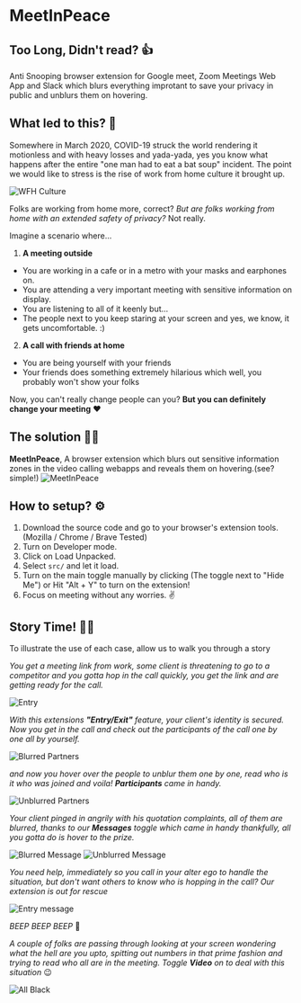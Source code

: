 # MeetInPeace

## Too Long, Didn't read? 👍
Anti Snooping browser extension for Google meet, Zoom Meetings Web App and Slack which blurs everything improtant to save your privacy in public and unblurs them on hovering.

## What led to this? 🤔
Somewhere in March 2020, COVID-19 struck the world rendering it motionless and with heavy losses and yada-yada, yes you know what happens after the entire "one man had to eat a bat soup" incident. The point we would like to stress is the rise of work from home culture it brought up.

![WFH Culture](screenshots/wfh.jpeg)

Folks are working from home more, correct?
*But are folks working from home with an extended safety of privacy?* Not really. 

Imagine a scenario where...
1. **A meeting outside**
- You are working in a cafe or in a metro with your masks and earphones on.
- You are attending a very important meeting with sensitive information on display.
- You are listening to all of it keenly but...
- The people next to you keep staring at your screen and yes, we know, it gets uncomfortable. :)

2. **A call with friends at home**
- You are being yourself with your friends 
- Your friends does something extremely hilarious which well, you probably won't show your folks

Now, you can't really change people can you? 
**But you can definitely change your meeting** ❤️

## The solution 👩‍🏫
**MeetInPeace**, A browser extension which blurs out sensitive information zones in the video calling webapps and reveals them on hovering.(see? simple!)
![MeetInPeace](screenshots/mipv1.png)

## How to setup? ⚙️
1. Download the source code and go to your browser's extension tools. (Mozilla / Chrome / Brave Tested)
2. Turn on Developer mode.
3. Click on Load Unpacked.
4. Select `src/` and let it load.
5. Turn on the main toggle manually by clicking (The toggle next to "Hide Me") or Hit "Alt + Y" to turn on the extension!
6. Focus on meeting without any worries. ✌️

## Story Time! 📖💤 
To illustrate the use of each case, allow us to walk you through a story

*You get a meeting link from work, some client is threatening to go to a competitor and you gotta hop in the call quickly, you get the link and are getting ready for the call.*

![Entry](screenshots/entry2.png)

*With this extensions **"Entry/Exit"** feature, your client's identity is secured. Now you get in the call and check out the participants of the call one by one all by yourself.*

![Blurred Partners](screenshots/blurPart.png)

*and now you hover over the people to unblur them one by one, read who is it who was joined and voila! **Participants** came in handy.*

![Unblurred Partners](screenshots/unblurPart.png)

*Your client pinged in angrily with his quotation complaints, all of them are blurred, thanks to our **Messages** toggle which came in handy thankfully, all you gotta do is hover to the prize.*

![Blurred Message](screenshots/blurMessage.png)
![Unblurred Message](screenshots/unblurMessage.png)

*You need help, immediately so you call in your alter ego to handle the situation, but don't want others to know who is hopping in the call? Our extension is out for rescue*

![Entry message](screenshots/entry.png)

*BEEP BEEP BEEP* 🚨


*A couple of folks are passing through looking at your screen wondering what the hell are you upto, spitting out numbers in that prime fashion and trying to read who all are in the meeting. Toggle **Video** on to deal with this situation* 😉

![All Black](screenshots/completeBlur.png)